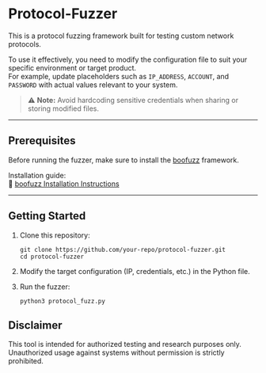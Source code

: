 # Protocol-Fuzzer

This is a protocol fuzzing framework built for testing custom network protocols.

To use it effectively, you need to modify the configuration file to suit your specific environment or target product.  
For example, update placeholders such as `IP_ADDRESS`, `ACCOUNT`, and `PASSWORD` with actual values relevant to your system.

> ⚠️ **Note:** Avoid hardcoding sensitive credentials when sharing or storing modified files.

---

## Prerequisites

Before running the fuzzer, make sure to install the [boofuzz](https://github.com/jtpereyda/boofuzz) framework.

Installation guide:  
📖 [boofuzz Installation Instructions](https://github.com/jtpereyda/boofuzz/blob/master/INSTALL.rst)

---

## Getting Started

1. Clone this repository:
   ```
   git clone https://github.com/your-repo/protocol-fuzzer.git
   cd protocol-fuzzer
   ```
2. Modify the target configuration (IP, credentials, etc.) in the Python file.

3. Run the fuzzer:
   ```
   python3 protocol_fuzz.py
   ```
## Disclaimer
This tool is intended for authorized testing and research purposes only. Unauthorized usage against systems without permission is strictly prohibited.

